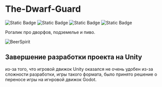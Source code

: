 # The-Dwarf-Guard

![Static Badge](https://img.shields.io/badge/C%23-purple) ![Static Badge](https://img.shields.io/badge/Unity-white) ![Static Badge](https://img.shields.io/badge/LINQ-orange) ![Static Badge](https://img.shields.io/badge/PixelArt-green)




Рогалик про дворфов, подземелье и пиво.

![BeerSpirit](https://github.com/PepeDux/The-Dwarf-Guard-Unity/assets/108129196/f6e55100-c08a-42b8-8edc-7c61600db34f)



## Завершение разработки проекта на Unity
из-за того, что игровой движок Unity оказался не очень удобен из-за сложности разработки, игры такого формата, было принято решение о переносе игры на игнровой движок Godot.
